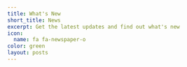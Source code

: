 ```yaml
---
title: What's New
short_title: News
excerpt: Get the latest updates and find out what's new
icon:
  name: fa fa-newspaper-o
color: green
layout: posts
---
```

